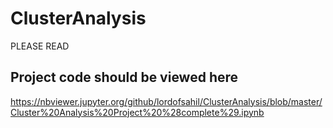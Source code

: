 # ClusterAnalysis

PLEASE READ
## Project code should be viewed here
https://nbviewer.jupyter.org/github/lordofsahil/ClusterAnalysis/blob/master/Cluster%20Analysis%20Project%20%28complete%29.ipynb
